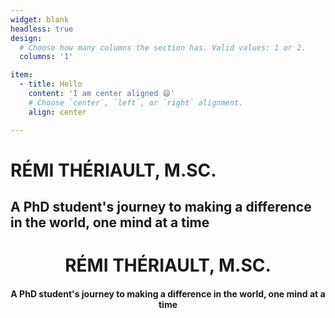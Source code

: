 ```yaml
---
widget: blank
headless: true
design:
  # Choose how many columns the section has. Valid values: 1 or 2.
  columns: '1'

item:
  - title: Hello
    content: 'I am center aligned 😄'
    # Choose `center`, `left`, or `right` alignment.
    align: center

---
```


# RÉMI THÉRIAULT, M.SC.

## A PhD student's journey to making a difference in the world, one mind at a time



<div font-size: 80px; style="text-align:center"> <h1> RÉMI THÉRIAULT, M.SC. </h1> </div>

<div style="text-align:center"> <h4> A PhD student's journey to making a difference in the world, one mind at a time </h4> </div>